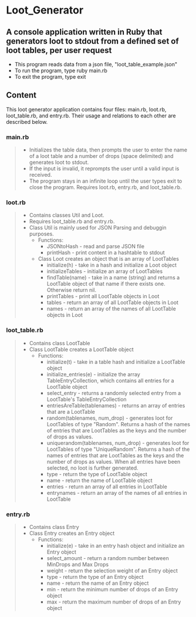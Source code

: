 # Loot_Generator

## A console application written in Ruby that generators loot to stdout from a defined set of loot tables, per user request

* This program reads data from a json file, "loot_table_example.json"
* To run the program, type ruby main.rb
* To exit the program, type exit

## Content

This loot generator application contains four files: main.rb, loot.rb, loot_table.rb, and entry.rb. Their usage and relations to each other are described below. 

### main.rb
> * Initializes the table data, then prompts the user to enter the name of a loot table and a number of drops (space delimited) and generates loot to stdout.
> * If the input is invalid, it reprompts the user until a valid input is received.
> * The program stays in an infinite loop until the user types exit to close the program.
>  Requires loot.rb, entry.rb, and loot_table.rb.

### loot.rb
> * Contains classes Util and Loot. 
> * Requires loot_table.rb and entry.rb.
> * Class Util is mainly used for JSON Parsing and debuggin purposes.
>   * Functions:
>	  * JSONtoHash - read and parse JSON file
>     * printHash - print content in a hashtable to stdout
>   * Class Loot creates an object that is an array of LootTables
>	  * initialize(h) - take in a hash and initialize a Loot object
>     * initializeTables - initialize an array of LootTables
>     * findTable(name) - take in a name (string) and returns a LootTable object of that name if there exists one. Otherwise return nil.
>     * printTables - print all LootTable objects in Loot
>     * tables - return an array of all LootTable objects in Loot
>     * names - return an array of the names of all LootTable objects in Loot 

### loot_table.rb
> * Contains class LootTable
> * Class LootTable creates a LootTable object
>   * Functions:
>	  * initialize(t) - take in a table hash and initialize a LootTable object
>	  * initialize_entries(e) - initialize the array TableEntryCollection, which contains all entries for a LootTable object
>	  * select_entry - returns a randomly selected entry from a LootTable's TableEntryCollection
>	  * entriesAreTable(tablenames) - returns an array of entries that are a LootTable
>	  * random(tablenames, num_drop) - generates loot for LootTables of type "Random". Returns a hash of the names of entries that are LootTables as the keys and the number of drops as values. 
>	  * uniquerandom(tablenames, num_drop) - generates loot for LootTables of type "UniqueRandom". Returns a hash of the names of entries that are LootTables as the keys and the number of drops as values. When all entries have been selected, no loot is further generated.  
>	  * type - return the type of LootTable object
>	  * name - return the name of LootTable object
>	  * entries - return an array of all entries in LootTable
>	  * entrynames - return an array of the names of all entries in LootTable

### entry.rb
> * Contains class Entry
> * Class Entry creates an Entry object
>   * Functions:
>	  * initialize(e) - take in an entry hash object and initialize an Entry object
>	  * select_amount - return a random number between MinDrops and Max Drops
>	  * weight - return the selection weight of an Entry object
>	  * type - return the type of an Entry object
>	  * name - return the name of an Entry object
>     * min - return the minimum number of drops of an Entry object
>     * max - return the maximum number of drops of an Entry object